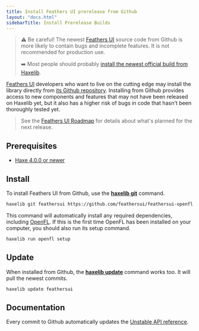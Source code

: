 ```yaml
---
title: Install Feathers UI prerelease from Github
layout: "docs.html"
sidebarTitle: Install Prerelease Builds
---
```


> ⚠️ Be careful! The newest [Feathers UI](/) source code from Github is more likely to contain bugs and incomplete features. It is not recommended for production use.
>
> ➡️ Most people should probably [install the newest official build from Haxelib](./installation.md).

[Feathers UI](/) developers who want to live on the cutting edge may install the library directly from [its Github repository](https://github.com/feathersui/feathersui-openfl). Installing from Github provides access to new components and features that may not have been released on Haxelib yet, but it also has a higher risk of bugs in code that hasn't been thoroughly tested yet.

> See the [Feathers UI Roadmap](/learn/haxe-openfl/roadmap/) for details about what's planned for the next release.

## Prerequisites

- [Haxe 4.0.0 or newer](https://haxe.org/download/)

## Install

To install Feathers UI from Github, use the [**haxelib git**](https://lib.haxe.org/documentation/using-haxelib/#git) command.

```sh
haxelib git feathersui https://github.com/feathersui/feathersui-openfl.git
```

This command will automatically install any required dependencies, including [OpenFL](https://openfl.org/). If this is the first time OpenFL has been installed on your computer, you should also run its setup command.

```sh
haxelib run openfl setup
```

## Update

When installed from Github, the [**haxelib update**](https://lib.haxe.org/documentation/using-haxelib/#update) command works too. It will pull the newest commits.

```sh
haxelib update feathersui
```

## Documentation

Every commit to Github automatically updates the [Unstable API reference](https://api.feathersui.com/unstable/).
